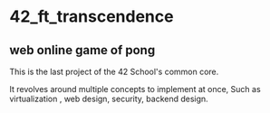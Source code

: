 # 42_ft_transcendence
## web online game of pong

This is the last project of the 42 School's common core.

It revolves around multiple concepts to implement at once,
Such as virtualization , web design, security, backend design.

